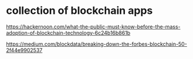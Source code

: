 # collection of blockchain apps

https://hackernoon.com/what-the-public-must-know-before-the-mass-adoption-of-blockchain-technology-6c24b16b861b

https://medium.com/blockdata/breaking-down-the-forbes-blockchain-50-2f44e9902537
